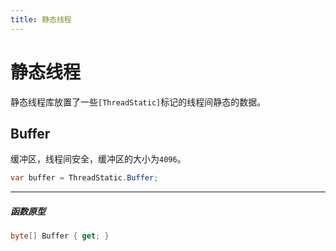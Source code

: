 ```yaml
---
title: 静态线程
---
```


# 静态线程

静态线程库放置了一些`[ThreadStatic]`标记的线程间静态的数据。

## Buffer

缓冲区，线程间安全，缓冲区的大小为`4096`。

```csharp
var buffer = ThreadStatic.Buffer;
```

---
##### 函数原型

```csharp
byte[] Buffer { get; }
```